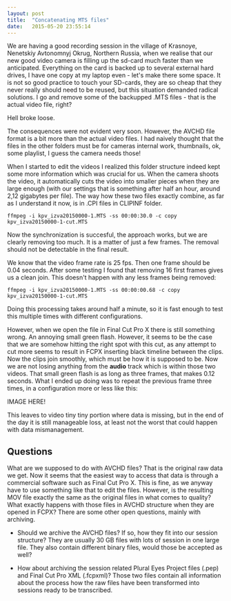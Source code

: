 ```yaml
---
layout: post
title:  "Concatenating MTS files"
date:   2015-05-20 23:55:14
---
```


We are having a good recording session in the village of Krasnoye, Nenetskiy Avtonomnyj Okrug, Northern Russia, when we realise that our new good video camera is filling up the sd-card much faster than we anticipated. Everything on the card is backed up to several external hard drives, I have one copy at my laptop even - let's make there some space. It is not so good practice to touch your SD-cards, they are so cheap that they never really should need to be reused, but this situation demanded radical solutions. I go and remove some of the backupped .MTS files - that is the actual video file, right?

Hell broke loose.<!--more-->

The consequences were not evident very soon. However, the AVCHD file format is a bit more than the actual video files. I had naively thought that the files in the other folders must be for cameras internal work, thumbnails, ok, some playlist, I guess the camera needs those!

When I started to edit the videos I realized this folder structure indeed kept some more information which was crucial for us. When the camera shoots the video, it automatically cuts the video into smaller pieces when they are large enough (with our settings that is something after half an hour, around 2,12 gigabytes per file). The way how these two files exactly combine, as far as I understand it now, is in .CPI files in CLIPINF folder.

    ffmpeg -i kpv_izva20150000-1.MTS -ss 00:00:30.0 -c copy kpv_izva20150000-1-cut.MTS

Now the synchronization is succesful, the approach works, but we are clearly removing too much. It is a matter of just a few frames. The removal should not be detectable in the final result.

We know that the video frame rate is 25 fps. Then one frame should be 0.04 seconds. After some testing I found that removing 16 first frames gives us a clean join. This doesn't happen with any less frames being removed:

    ffmpeg -i kpv_izva20150000-1.MTS -ss 00:00:00.68 -c copy kpv_izva20150000-1-cut.MTS

Doing this processing takes around half a minute, so it is fast enough to test this multiple times with different configurations.

However, when we open the file in Final Cut Pro X there is still something wrong. An annoying small green flash. However, it seems to be the case that we are somehow hitting the right spot with this cut, as any attempt to cut more seems to result in FCPX inserting black timeline between the clips. Now the clips join smoothly, which must be how it is supposed to be. Now we are not losing anything from the **audio** track which is within those two videos. That small green flash is as long as three frames, that makes 0.12 seconds. What I ended up doing was to repeat the previous frame three times, in a configuration more or less like this:

IMAGE HERE!

This leaves to video tiny tiny portion where data is missing, but in the end of the day it is still manageable loss, at least not the worst that could happen with data mismanagement.

## Questions

What are we supposed to do with AVCHD files? That is the original raw data we get. Now it seems that the easiest way to access that data is through a commercial software such as Final Cut Pro X. This is fine, as we anyway have to use something like that to edit the files. However, is the resulting MOV file exactly the same as the original files in what comes to quality? What exactly happens with those files in AVCHD structure when they are opened in FCPX? There are some other open questions, mainly with archiving.

* Should we archive the AVCHD files? If so, how they fit into our session structure? They are usually 30 GB files with lots of session in one large file. They also contain different binary files, would those be accepted as well?

* How about archiving the session related Plural Eyes Project files (.pep) and Final Cut Pro XML (.fcpxml)? Those two files contain all information about the process how the raw files have been transformed into sessions ready to be transcribed.

